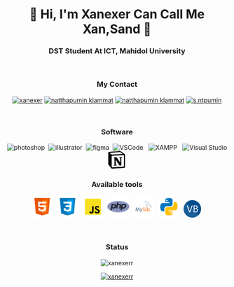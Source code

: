 <h1 align="center">👋 Hi, I'm Xanexer Can Call Me Xan,Sand 👋</h1>
<h3 align="center">DST Student At ICT, Mahidol University</h3>

<br>

<h3 align="center">My Contact</h3>


<p align="center">
<a href="https://twitter.com/xanexer" target="blank"><img align="center" src="https://raw.githubusercontent.com/rahuldkjain/github-profile-readme-generator/master/src/images/icons/Social/twitter.svg" alt="xanexer" height="30" width="40" /></a>
<a href="https://linkedin.com/in/natthapumin klammat" target="blank"><img align="center" src="https://raw.githubusercontent.com/rahuldkjain/github-profile-readme-generator/master/src/images/icons/Social/linked-in-alt.svg" alt="natthapumin klammat" height="30" width="40" /></a>
<a href="https://fb.com/natthapumin klammat" target="blank"><img align="center" src="https://raw.githubusercontent.com/rahuldkjain/github-profile-readme-generator/master/src/images/icons/Social/facebook.svg" alt="natthapumin klammat" height="30" width="40" /></a>
<a href="https://instagram.com/s.ntpumin" target="blank"><img align="center" src="https://raw.githubusercontent.com/rahuldkjain/github-profile-readme-generator/master/src/images/icons/Social/instagram.svg" alt="s.ntpumin" height="30" width="40" /></a>

</p>

<br>
<div align="center">
<h3 align="Center">Software</h3>
<img src="https://upload.wikimedia.org/wikipedia/commons/thumb/a/af/Adobe_Photoshop_CC_icon.svg/768px-Adobe_Photoshop_CC_icon.svg.png" alt="photoshop" width="40" height="40"/>&nbsp;
<img src="https://www.vectorlogo.zone/logos/adobe_illustrator/adobe_illustrator-icon.svg" alt="illustrator" width="40" height="40"/>&nbsp;
<img src="https://www.vectorlogo.zone/logos/figma/figma-icon.svg" alt="figma" width="40" height="40"/>&nbsp;
<img src="https://upload.wikimedia.org/wikipedia/commons/9/9a/Visual_Studio_Code_1.35_icon.svg" alt="VSCode" width="40" height="40"/> &nbsp;
<img src="https://upload.wikimedia.org/wikipedia/en/thumb/7/78/XAMPP_logo.svg/1262px-XAMPP_logo.svg.png" alt="XAMPP" width="40" height="40"/> &nbsp;
<img src="https://upload.wikimedia.org/wikipedia/commons/thumb/2/2c/Visual_Studio_Icon_2022.svg/150px-Visual_Studio_Icon_2022.svg.png" alt="Visual Studio" width="40" height="40"/> &nbsp;
<img src="https://github.com/xanexerr/xanexerr/blob/main/icon/Notion-logo.svg.png" alt="Notion" width="40" height="40"/> &nbsp;

</div>

<div align="center">
<h3 align="Center">Available tools</h3>
<img src='https://github.com/xanexerr/xanexerr/blob/main/icon/icons8-html-5-48.png' alt='html5' height='50'>&nbsp;
<img src='https://github.com/xanexerr/xanexerr/blob/main/icon/icons8-css3-48.png' alt='css3' height='50'>&nbsp;
<img src='https://github.com/xanexerr/xanexerr/blob/main/icon/javascript.svg' alt='javascript' height='50'>&nbsp;
<img src='https://github.com/xanexerr/xanexerr/blob/main/icon/php.png' alt='php' height='50'>&nbsp;
<img src='https://github.com/xanexerr/xanexerr/blob/main/icon/mysql.svg' alt='sql' height='50'>&nbsp;
<img src='https://github.com/xanexerr/xanexerr/blob/main/icon/python.svg' alt='python' height='50'>&nbsp;
<img src='https://github.com/xanexerr/xanexerr/blob/main/icon/VB.NET_Logo.svg.png' alt='vb' height='40'>&nbsp;
<p align="Center"> 
</div>
<br>
<div align="center">
<h3 align="Center">Status</h3>
<p><img align="center" src="https://github-readme-stats.vercel.app/api/top-langs?username=xanexerr&show_icons=true&locale=en&layout=compact" alt="xanexerr" /></p>
<p align="center"> <a href="https://github.com/ryo-ma/github-profile-trophy"><img src="https://github-profile-trophy.vercel.app/?username=xanexerr" alt="xanexerr" /></a> </p>
</div>
